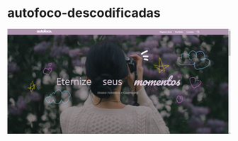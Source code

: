 # autofoco-descodificadas

<img src="/img/Captura de tela 2023-11-12 055642.png" alt="Foto ilustrativa do site">
